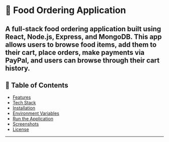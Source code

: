 # 🍔 Food Ordering Application

**A full-stack food ordering application built using React, Node.js, Express, and MongoDB.**
This app allows users to browse food items, add them to their cart, place orders, make payments via PayPal, and users can browse through their cart history.
---

## 📌 Table of Contents
- [Features](#-features)
- [Tech Stack](#-tech-stack)
- [Installation](#-installation)
- [Environment Variables](#-environment-variables)
- [Run the Application](#-run-the-application)
- [Screenshots](#-screenshots)
- [License](#-license)

---




